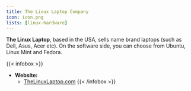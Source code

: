 ```yaml
---
title: The Linux Laptop Company
icon: icon.png
lists: [linux-hardware]
---
```


**The Linux Laptop**, based in the USA, sells name brand laptops (such as Dell, Asus, Acer etc). On the software side, you can choose from Ubuntu, Linux Mint and Fedora.

{{< infobox >}}
- **Website:**
    - [TheLinuxLaptop.com](https://thelinuxlaptop.com/)
{{< /infobox >}}